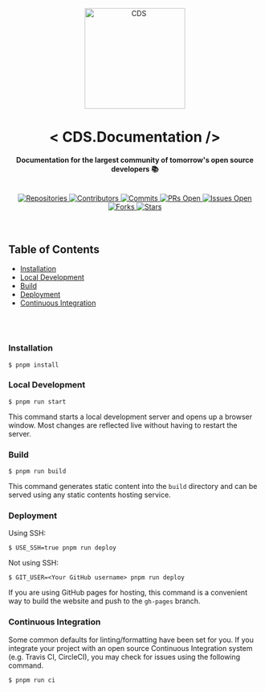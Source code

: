 <p align="center">
  <a href="https://cdsorg.vercel.app/">
    <img alt="CDS" title="CDS" src="https://github.com/CodeDeployingSquad/docs/blob/7fee7e648814aaafebf52852eb99b4e3654e8387/static/img/logo.png" width="200">
  </a>
</p> 
<h1 align="center">< CDS.Documentation /></h1>
<h4 align="center">Documentation for the largest community of tomorrow's open source developers 📚</h4>

<br>

<div align="center">
  <a href="https://github.com/CodeDeployingSquad?tab=repositories">
    <img src="https://img.shields.io/badge/Repositories-9-brightgreen.svg" alt="Repositories">
  </a>
  <a href="https://github.com/CodeDeployingSquad/graphs/contributors">
    <img src="https://img.shields.io/badge/Contributors-15-blue.svg" alt="Contributors">
  </a>
  <a href="https://github.com/CodeDeployingSquad/graphs/commit-activity">
    <img src="https://img.shields.io/badge/Commits-3200-orange.svg" alt="Commits">
  </a>
  <a href="https://github.com/CodeDeployingSquad/pulls">
    <img src="https://img.shields.io/badge/PRs%20Open-25-brightgreen.svg" alt="PRs Open">
  </a>
  <a href="https://github.com/CodeDeployingSquad/issues">
    <img src="https://img.shields.io/badge/Issues%20Open-50-red.svg" alt="Issues Open">
  </a>
  <a href="https://github.com/CodeDeployingSquad/network/members">
    <img src="https://img.shields.io/badge/Forks-30-lightgrey.svg" alt="Forks">
  </a>
  <a href="https://github.com/CodeDeployingSquad/stargazers">
    <img src="https://img.shields.io/badge/Stars-1500-yellow.svg" alt="Stars">
  </a>
</div>
<br>
<br>

## Table of Contents

- [Installation](#setup)
- [Local Development](#localdevelopment)
- [Build](#build)
- [Deployment](#deployment)
- [Continuous Integration](#ci)

<br><br>

### Installation

```
$ pnpm install
```

### Local Development

```
$ pnpm run start
```

This command starts a local development server and opens up a browser window. Most changes are reflected live without having to restart the server.

### Build

```
$ pnpm run build
```

This command generates static content into the `build` directory and can be served using any static contents hosting service.

### Deployment

Using SSH:

```
$ USE_SSH=true pnpm run deploy
```

Not using SSH:

```
$ GIT_USER=<Your GitHub username> pnpm run deploy
```

If you are using GitHub pages for hosting, this command is a convenient way to build the website and push to the `gh-pages` branch.

### Continuous Integration

Some common defaults for linting/formatting have been set for you. If you integrate your project with an open source Continuous Integration system (e.g. Travis CI, CircleCI), you may check for issues using the following command.

```
$ pnpm run ci
```
